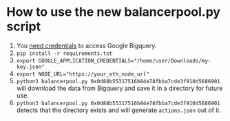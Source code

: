 # How to use the new balancerpool.py script
1. You [need credentials](https://cloud.google.com/docs/authentication/getting-started) to access Google Bigquery.
2. `pip install -r requirements.txt`
3. `export GOOGLE_APPLICATION_CREDENTIALS="/home/user/Downloads/my-key.json"`
4.  `export NODE_URL="https://your_eth_node_url"`
5. `python3 balancerpool.py 0x0d88b55317516b84e78fbba7cde3f910d5686901` will download the data from Bigquery and save it in a directory for future use.
6. `python3 balancerpool.py 0x0d88b55317516b84e78fbba7cde3f910d5686901` detects that the directory exists and will generate `actions.json` out of it.
